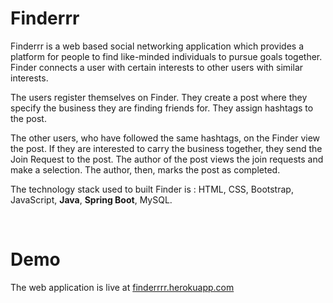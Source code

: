 # Finderrr

Finderrr is a web based social networking application which provides a
platform for people to find like-minded individuals to pursue goals
together. Finder connects a user with certain interests to other users
with similar interests.

The users register themselves on Finder. They create a post where they
specify the business they are finding friends for. They assign hashtags
to the post.

The other users, who have followed the same hashtags, on the Finder
view the post. If they are interested to carry the business together, they
send the Join Request to the post. The author of the post views the join
requests and make a selection. The author, then, marks the post as
completed.

The technology stack used to built Finder is : HTML, CSS, Bootstrap,
JavaScript, <strong>Java</strong>, <strong>Spring Boot</strong>, MySQL.

<br>


# Demo

The web application is live at <a href="https://finderrr.herokuapp.com/">finderrrr.herokuapp.com</a>

